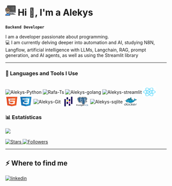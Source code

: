 # ![alt text](programmer_32.png) Hi 👋, I'm a Alekys

**`Backend Developer`**

I am a developer passionate about programming.<br>
💻 I am currently delving deeper into automation and AI, studying N8N, Langflow, artificial intelligence with LLMs, Langchain, RAG, prompt generation, and AI agents, as well as using the Streamlit library

---





### 🚀 Languages and Tools I Use

<div style="display: inline_block"><br>
  <img align="center" alt="Alekys-Python" height="30" width="40" src="https://cdn.jsdelivr.net/gh/devicons/devicon@latest/icons/python/python-original.svg">
  <img align="center" alt="Rafa-Ts" height="30" width="40" src="https://cdn.jsdelivr.net/gh/devicons/devicon@latest/icons/django/django-plain.svg">
  <img align="center" alt="Alekys-golang" height="30" width="40" src="https://cdn.jsdelivr.net/gh/devicons/devicon@latest/icons/go/go-original-wordmark.svg"/>
  <img align="center" alt="Alekys-streamlit" height="30" width="40" src="https://cdn.jsdelivr.net/gh/devicons/devicon@latest/icons/streamlit/streamlit-original.svg">
  <img align="center" alt="Alekys-React" height="30" width="40" src="https://raw.githubusercontent.com/devicons/devicon/master/icons/react/react-original.svg">
  <img align="center" alt="Alekys-HTML" height="30" width="40" src="https://raw.githubusercontent.com/devicons/devicon/master/icons/html5/html5-original.svg">
  <img align="center" alt="Alekys-CSS" height="30" width="40" src="https://raw.githubusercontent.com/devicons/devicon/master/icons/css3/css3-original.svg">
  <img align="center" alt="Alekys-Git" height="30" width="40" src="https://cdn.jsdelivr.net/gh/devicons/devicon@latest/icons/git/git-original.svg">
  <!--<a target="_blank" href="https://raw.githubusercontent.com/devicons/devicon/2ae2a900d2f041da66e950e4d48052658d850630/icons/pandas/pandas-original.svg" > -->
  <img align="center" alt="Alekys-pandas" height="30" width="40"  src="https://raw.githubusercontent.com/devicons/devicon/2ae2a900d2f041da66e950e4d48052658d850630/icons/pandas/pandas-original.svg" alt="pandas"  width="42" height="42" />
  <!-- <a target="_blank" href="https://raw.githubusercontent.com/devicons/devicon/master/icons/postgresql/postgresql-original-wordmark.svg"> -->
  <img align="center" alt="Alekys-postgresql" height="30" width="40"  src="https://raw.githubusercontent.com/devicons/devicon/master/icons/postgresql/postgresql-original-wordmark.svg" alt="postgresql" width="42" height="42" />
  <!-- <a target="_blank" href="https://www.vectorlogo.zone/logos/sqlite/sqlite-icon.svg"> -->
  <img align="center" alt="Alekys-sqlite" height="30" width="40"  src="https://www.vectorlogo.zone/logos/sqlite/sqlite-icon.svg" alt="sqlite" width="42" height="42" /></a>
  <!-- <a target="_blank" href="https://raw.githubusercontent.com/devicons/devicon/master/icons/docker/docker-original-wordmark.svg"> -->
  <img align="center" alt="Alekys-docker" height="30" width="40"  src="https://raw.githubusercontent.com/devicons/devicon/master/icons/docker/docker-original-wordmark.svg" alt="docker" width="42" height="42" /></a>
</div>




### 📊 Estatísticas

<div>
    <a href="https://github.com/AlekysCoelho/convoychat">
    <img height=200 align="center" src="https://github-readme-stats.vercel.app/api/top-langs?username=AlekysCoelho&layout=compact&langs_count=8&card_width=320&show_icons=true&theme=radical" />
    </a>
</div>

<div style="display: inline_block"><br>
    <a href="https://github.com/AlekysCoelho?tab=followers">
        <img 
            alt="Stars" 
            title="GitHub stars" 
            src="https://custom-icon-badges.demolab.com/github/stars/AlekysCoelho?color=e21b5a&labelColor=e21b5a&style=for-the-badge&logo=star&label=Stars&logoColor=white"
        />
    </a>
    <a href="https://github.com/AlekysCoelho?tab=followers">
        <img 
            alt="Followers" 
            title="Follow me on github" 
            src="https://custom-icon-badges.demolab.com/github/followers/AlekysCoelho?color=012a75&labelColor=012a75&style=for-the-badge&logo=github&label=Followers&logoColor=white"
        />
    </a>
</div>

---

<h2>⚡️ Where to find me</h2>
<p><a target="_blank" href="https://www.linkedin.com/in/alekyscoelho/" style="display: inline-block;"><img src="https://img.shields.io/badge/linkedin-logo?style=for-the-badge&logo=linkedin&logoColor=white&color=%230a77b6" alt="linkedin" /></a></p>
